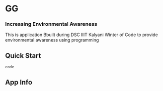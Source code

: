 # GG

### Increasing Environmental Awareness

This is application Bbuilt during DSC IIIT Kalyani Winter of Code to provide environmental awareness using programming

## Quick Start

```
code

```

## App Info
